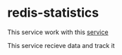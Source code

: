 # redis-statistics

This service work with this [service](https://github.com/NeverEverLive/simple-async-api)

This service recieve data and track it
